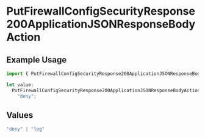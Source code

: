 # PutFirewallConfigSecurityResponse200ApplicationJSONResponseBodyAction

## Example Usage

```typescript
import { PutFirewallConfigSecurityResponse200ApplicationJSONResponseBodyAction } from "@vercel/sdk/models/putfirewallconfigop.js";

let value:
  PutFirewallConfigSecurityResponse200ApplicationJSONResponseBodyAction =
    "deny";
```

## Values

```typescript
"deny" | "log"
```